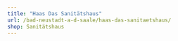 ```yaml
---
title: "Haas Das Sanitätshaus"
url: /bad-neustadt-a-d-saale/haas-das-sanitaetshaus/
shop: Sanitätshaus
---
```

